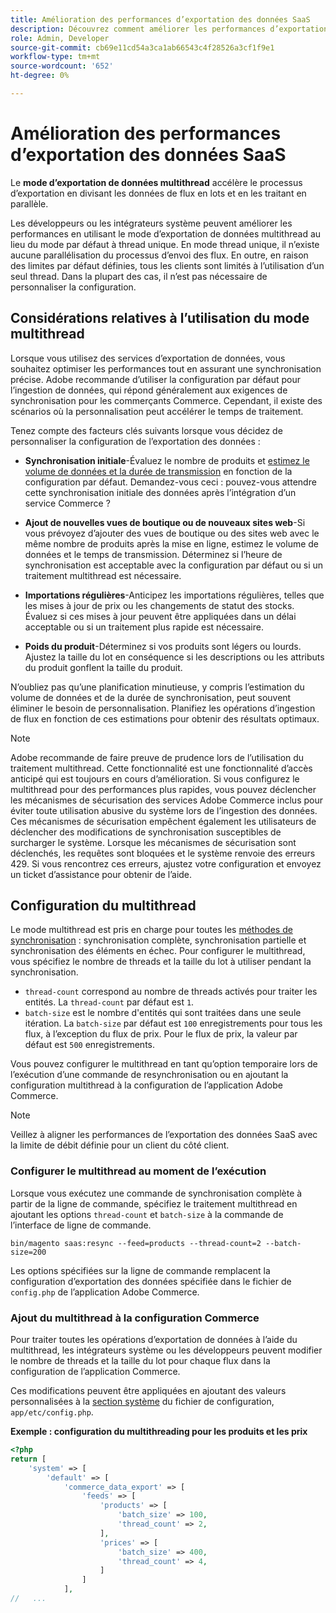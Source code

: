 ```yaml
---
title: Amélioration des performances d’exportation des données SaaS
description: Découvrez comment améliorer les performances d’exportation des données SaaS pour les services Commerce à l’aide du mode d’exportation de données multithread.
role: Admin, Developer
source-git-commit: cb69e11cd54a3ca1ab66543c4f28526a3cf1f9e1
workflow-type: tm+mt
source-wordcount: '652'
ht-degree: 0%

---
```


# Amélioration des performances d’exportation des données SaaS

Le **mode d’exportation de données multithread** accélère le processus d’exportation en divisant les données de flux en lots et en les traitant en parallèle.

Les développeurs ou les intégrateurs système peuvent améliorer les performances en utilisant le mode d’exportation de données multithread au lieu du mode par défaut à thread unique. En mode thread unique, il n’existe aucune parallélisation du processus d’envoi des flux. En outre, en raison des limites par défaut définies, tous les clients sont limités à l’utilisation d’un seul thread. Dans la plupart des cas, il n’est pas nécessaire de personnaliser la configuration.

## Considérations relatives à l’utilisation du mode multithread

Lorsque vous utilisez des services d’exportation de données, vous souhaitez optimiser les performances tout en assurant une synchronisation précise.
Adobe recommande d’utiliser la configuration par défaut pour l’ingestion de données, qui répond généralement aux exigences de synchronisation pour les commerçants Commerce. Cependant, il existe des scénarios où la personnalisation peut accélérer le temps de traitement.

Tenez compte des facteurs clés suivants lorsque vous décidez de personnaliser la configuration de l’exportation des données :

- **Synchronisation initiale**-Évaluez le nombre de produits et [estimez le volume de données et la durée de transmission](estimate-data-volume-sync-time.md) en fonction de la configuration par défaut. Demandez-vous ceci : pouvez-vous attendre cette synchronisation initiale des données après l’intégration d’un service Commerce ?

- **Ajout de nouvelles vues de boutique ou de nouveaux sites web**-Si vous prévoyez d’ajouter des vues de boutique ou des sites web avec le même nombre de produits après la mise en ligne, estimez le volume de données et le temps de transmission. Déterminez si l’heure de synchronisation est acceptable avec la configuration par défaut ou si un traitement multithread est nécessaire.

- **Importations régulières**-Anticipez les importations régulières, telles que les mises à jour de prix ou les changements de statut des stocks. Évaluez si ces mises à jour peuvent être appliquées dans un délai acceptable ou si un traitement plus rapide est nécessaire.

- **Poids du produit**-Déterminez si vos produits sont légers ou lourds. Ajustez la taille du lot en conséquence si les descriptions ou les attributs du produit gonflent la taille du produit.

N’oubliez pas qu’une planification minutieuse, y compris l’estimation du volume de données et de la durée de synchronisation, peut souvent éliminer le besoin de personnalisation. Planifiez les opérations d’ingestion de flux en fonction de ces estimations pour obtenir des résultats optimaux.

>[!NOTE]
>
>Adobe recommande de faire preuve de prudence lors de l’utilisation du traitement multithread. Cette fonctionnalité est une fonctionnalité d’accès anticipé qui est toujours en cours d’amélioration. Si vous configurez le multithread pour des performances plus rapides, vous pouvez déclencher les mécanismes de sécurisation des services Adobe Commerce inclus pour éviter toute utilisation abusive du système lors de l’ingestion des données. Ces mécanismes de sécurisation empêchent également les utilisateurs de déclencher des modifications de synchronisation susceptibles de surcharger le système. Lorsque les mécanismes de sécurisation sont déclenchés, les requêtes sont bloquées et le système renvoie des erreurs 429. Si vous rencontrez ces erreurs, ajustez votre configuration et envoyez un ticket d’assistance pour obtenir de l’aide.

## Configuration du multithread

Le mode multithread est pris en charge pour toutes les [méthodes de synchronisation](data-synchronization.md#synchronization-process) : synchronisation complète, synchronisation partielle et synchronisation des éléments en échec. Pour configurer le multithread, vous spécifiez le nombre de threads et la taille du lot à utiliser pendant la synchronisation.

- `thread-count` correspond au nombre de threads activés pour traiter les entités. La `thread-count` par défaut est `1`.
- `batch-size` est le nombre d&#39;entités qui sont traitées dans une seule itération. La `batch-size` par défaut est `100` enregistrements pour tous les flux, à l’exception du flux de prix. Pour le flux de prix, la valeur par défaut est `500` enregistrements.

Vous pouvez configurer le multithread en tant qu’option temporaire lors de l’exécution d’une commande de resynchronisation ou en ajoutant la configuration multithread à la configuration de l’application Adobe Commerce.

>[!NOTE]
>
>Veillez à aligner les performances de l’exportation des données SaaS avec la limite de débit définie pour un client du côté client.

### Configurer le multithread au moment de l’exécution

Lorsque vous exécutez une commande de synchronisation complète à partir de la ligne de commande, spécifiez le traitement multithread en ajoutant les options `thread-count` et `batch-size` à la commande de l’interface de ligne de commande.

```
bin/magento saas:resync --feed=products --thread-count=2 --batch-size=200
```

Les options spécifiées sur la ligne de commande remplacent la configuration d’exportation des données spécifiée dans le fichier de `config.php` de l’application Adobe Commerce.

### Ajout du multithread à la configuration Commerce

Pour traiter toutes les opérations d’exportation de données à l’aide du multithread, les intégrateurs système ou les développeurs peuvent modifier le nombre de threads et la taille du lot pour chaque flux dans la configuration de l’application Commerce.

Ces modifications peuvent être appliquées en ajoutant des valeurs personnalisées à la [section système](https://experienceleague.adobe.com/en/docs/commerce-operations/configuration-guide/files/config-reference-configphp#system) du fichier de configuration, `app/etc/config.php`.

**Exemple : configuration du multithreading pour les produits et les prix**

```php
<?php
return [
    'system' => [
        'default' => [
            'commerce_data_export' => [
                'feeds' => [
                    'products' => [
                        'batch_size' => 100,
                        'thread_count' => 2,
                    ],
                    'prices' => [
                        'batch_size' => 400,
                        'thread_count' => 4,
                    ]
                ]
            ],
//   ...
```

